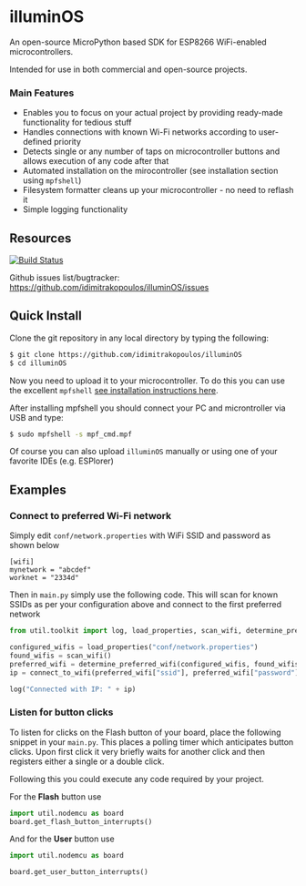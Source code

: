 # illuminOS

An open-source MicroPython based SDK for ESP8266 WiFi-enabled microcontrollers. 

Intended for use in both commercial and open-source projects.

### Main Features

* Enables you to focus on your actual project by providing ready-made functionality for tedious stuff 
* Handles connections with known Wi-Fi networks according to user-defined priority
* Detects single or any number of taps on microcontroller buttons and allows execution of any code after that
* Automated installation on the mirocontroller (see installation section using `mpfshell`)
* Filesystem formatter cleans up your microcontroller - no need to reflash it
* Simple logging functionality

## Resources

[![Build Status](https://travis-ci.org/idimitrakopoulos/illuminOS.svg?branch=master)](https://travis-ci.org/idimitrakopoulos/illuminOS)

Github issues list/bugtracker: https://github.com/idimitrakopoulos/illuminOS/issues

## Quick Install

Clone the git repository in any local directory by typing the following:

```bash
$ git clone https://github.com/idimitrakopoulos/illuminOS
$ cd illuminOS
```
Now you need to upload it to your microcontroller. To do this you can use the excellent `mpfshell` [see installation instructions here](https://github.com/wendlers/mpfshell). 

After installing mpfshell you should connect your PC and microntroller via USB and type:

```bash
$ sudo mpfshell -s mpf_cmd.mpf
```

Of course you can also upload `illuminOS` manually or using one of your favorite IDEs (e.g. ESPlorer) 

## Examples

### Connect to preferred Wi-Fi network

Simply edit `conf/network.properties` with WiFi SSID and password as shown below

```properties
[wifi]
mynetwork = "abcdef"
worknet = "2334d"
```

Then in `main.py` simply use the following code. This will scan for known SSIDs as per your configuration above and connect to the first preferred network

```python
from util.toolkit import log, load_properties, scan_wifi, determine_preferred_wifi, connect_to_wifi

configured_wifis = load_properties("conf/network.properties")
found_wifis = scan_wifi()
preferred_wifi = determine_preferred_wifi(configured_wifis, found_wifis)
ip = connect_to_wifi(preferred_wifi["ssid"], preferred_wifi["password"])

log("Connected with IP: " + ip)
```


### Listen for button clicks

To listen for clicks on the Flash button of your board, place the following snippet in your `main.py`. This places a polling timer which anticipates button clicks. Upon first click it very briefly waits for another click and then registers either a single or a double click.

Following this you could execute any code required by your project.

For the **Flash** button use

```python
import util.nodemcu as board
board.get_flash_button_interrupts()
```
And for the **User** button use 

```python
import util.nodemcu as board

board.get_user_button_interrupts()

```
